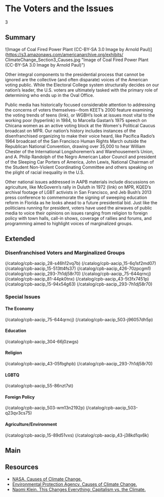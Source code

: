 # The Voters and the Issues

3

## Summary

![Image of Coal Fired Power Plant (CC-BY-SA 3.0 Image by Arnold Paul)](https://s3.amazonaws.com/americanarchive.org/exhibits/
ClimateChange_Section3_Causes.jpg "Image of Coal Fired Power Plant (CC-BY-SA 3.0 Image by Arnold Paul)")

Other integral components to the presidential process that cannot be ignored are the collective (and often disparate) voices of 
the American voting public. While the Electoral College system structurally decides on our nation’s leader, the U.S. voters are 
ultimately tasked with the primary role of determining who ends up in the Oval Office. 

Public media has historically focused considerable attention to addressing the concerns of voters themselves--from KEET’s 2000 
feature examining the voting trends of teens (link), or WGBH’s look at issues most vital to the working poor (hyperlink) in 1984, 
to Marcella Gastan’s 1975 speech on Chicana women as an active voting block at the Women's Political Caucus broadcast on MPR. 
Our nation’s history includes instances of the disenfranchised organizing to make their voice heard, like Pacifica Radio’s 1964 
broadcast of the San Francisco Human Rights March outside the Republican National Convention, drawing over 35,000 to hear William 
Chester of the International Longshoremen’s and Warehousemen’s Union, and A. Philip Randolph of the Negro American Labor Council 
and president of the Sleeping Car Porters of America, John Lewis, National Chairman of the Student Non-Violent Coordinating Committee 
and others speaking on the plight of racial inequality in the U.S. 

Other national issues addressed in AAPB materials include discussions on agriculture, like McGovern’s rally in Duluth in 1972 
(link) on MPR, KQED’s archival footage of LGBT activists in San Francisco, and Jeb Bush’s 2013 press conference to commemorate 
the signing of sweeping education reform in Florida as he looks ahead to a future presidential bid. Just like the politicians 
running for president, voters have used the airwaves of public media to voice their opinions on issues ranging from religion 
to foreign policy with town halls, call-in shows, coverage of rallies and forums, and programming aimed to highlight voices of 
marginalized groups. 

## Extended

### Disenfranchised Voters and Marginalized Groups

(/catalog/cpb-aacip_28-s46h12vq7b)
(/catalog/cpb-aacip_15-6q1sf2md07)
(/catalog/cpb-aacip_15-513tt4fs37)
(/catalog/cpb-aacip_426-70zpcgm1)
(/catalog/cpb-aacip_293-7h1dj58r70)
(/catalog/cpb-aacip_75-644qrncj)
(/catalog/cpb-aacip_81-44pk0tnx)
(/catalog/cpb-aacip_43-5t3fx7451p)
(/catalog/cpb-aacip_15-94x54g63)
(/catalog/cpb-aacip_293-7h1dj58r70)

### Special Issues

#### The Economy

(/catalog/cpb-aacip_75-644qrncj)
(/catalog/cpb-aacip_503-j96057dh5p)

#### Education

(/catalog/cpb-aacip_304-66j0zwgs)

#### Religion

(/catalog/cpb-aacip_43-05fbghpb)
(/catalog/cpb-aacip_293-7h1dj58r70)

#### LGBTQ

(/catalog/cpb-aacip_55-86nzt7st)

#### Foreign Policy

(/catalog/cpb-aacip_503-wm13n2192p)
(/catalog/cpb-aacip_503-q23qv3cs75)

#### Agriculture/Environment

(/catalog/cpb-aacip_15-89d51vxs)
(/catalog/cpb-aacip_43-j38kd1qx6k)

## Main

## Resources

- [NASA. Causes of Climate Change.](http://climate.nasa.gov/causes/)
- [Environmental Protection Agency. Causes of Climate Change.](http://www.epa.gov/climatechange/science/causes.html)
- [Naomi Klein. This Changes Everything: Capitalism vs. the Climate.](http://thischangeseverything.org/)



